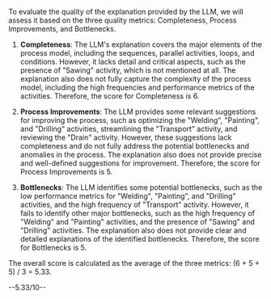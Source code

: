 To evaluate the quality of the explanation provided by the LLM, we will assess it based on the three quality metrics: Completeness, Process Improvements, and Bottlenecks.

1. **Completeness**: The LLM's explanation covers the major elements of the process model, including the sequences, parallel activities, loops, and conditions. However, it lacks detail and critical aspects, such as the presence of "Sawing" activity, which is not mentioned at all. The explanation also does not fully capture the complexity of the process model, including the high frequencies and performance metrics of the activities. Therefore, the score for Completeness is 6.

2. **Process Improvements**: The LLM provides some relevant suggestions for improving the process, such as optimizing the "Welding", "Painting", and "Drilling" activities, streamlining the "Transport" activity, and reviewing the "Drain" activity. However, these suggestions lack completeness and do not fully address the potential bottlenecks and anomalies in the process. The explanation also does not provide precise and well-defined suggestions for improvement. Therefore, the score for Process Improvements is 5.

3. **Bottlenecks**: The LLM identifies some potential bottlenecks, such as the low performance metrics for "Welding", "Painting", and "Drilling" activities, and the high frequency of "Transport" activity. However, it fails to identify other major bottlenecks, such as the high frequency of "Welding" and "Painting" activities, and the presence of "Sawing" and "Drilling" activities. The explanation also does not provide clear and detailed explanations of the identified bottlenecks. Therefore, the score for Bottlenecks is 5.

The overall score is calculated as the average of the three metrics: (6 + 5 + 5) / 3 = 5.33.

--5.33/10--